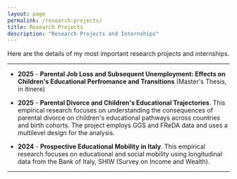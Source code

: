 ```yaml
---
layout: page
permalink: /research-projects/
title: Research Projects
description: "Research Projects and Internships"
---
```

Here are the details of my most important research projects and internships.

---
* **2025** - **Parental Job Loss and Subsequent Unemployment: Effects on Children's Educational Perfromance and Transitions** (Master's Thesis, in itinere)

* **2025** - **Parental Divorce and Children's Educational Trajectories**. This empirical research focuses on understanding the consequences of parental divorce on children's educational pathways across countries and birth cohorts. The project employs GGS and FReDA data and uses a multilevel design for the analysis.

* **2024** - **Prospective Educational Mobility in Italy**. This empirical research focuses on educational and social mobility using longitudinal data from the Bank of Italy, SHIW (Survey on Income and Wealth).

---


